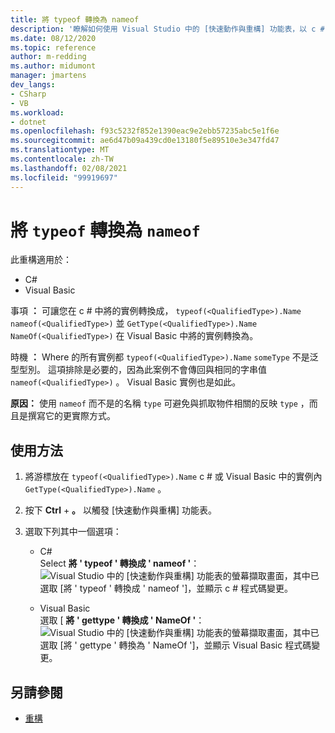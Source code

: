 ```yaml
---
title: 將 typeof 轉換為 nameof
description: '瞭解如何使用 Visual Studio 中的 [快速動作與重構] 功能表，以 c # 和 GetType 中的 nameof 將 typeof 轉換成 NameOf 的 Visual Basic。'
ms.date: 08/12/2020
ms.topic: reference
author: m-redding
ms.author: midumont
manager: jmartens
dev_langs:
- CSharp
- VB
ms.workload:
- dotnet
ms.openlocfilehash: f93c5232f852e1390eac9e2ebb57235abc5e1f6e
ms.sourcegitcommit: ae6d47b09a439cd0e13180f5e89510e3e347fd47
ms.translationtype: MT
ms.contentlocale: zh-TW
ms.lasthandoff: 02/08/2021
ms.locfileid: "99919697"
---
```

# <a name="convert-typeof-to-nameof"></a>將 `typeof` 轉換為 `nameof`

此重構適用於：

- C#
- Visual Basic

事項 **：** 可讓您在 c # 中將的實例轉換成， `typeof(<QualifiedType>).Name` `nameof(<QualifiedType>)` 並 `GetType(<QualifiedType>).Name` `NameOf(<QualifiedType>)` 在 Visual Basic 中將的實例轉換為。

時機 **：** Where 的所有實例都 `typeof(<QualifiedType>).Name` `someType` 不是泛型型別。 這項排除是必要的，因為此案例不會傳回與相同的字串值 `nameof(<QualifiedType>)` 。 Visual Basic 實例也是如此。

**原因：** 使用 `nameof` 而不是的名稱 `type` 可避免與抓取物件相關的反映 `type` ，而且是撰寫它的更實際方式。

## <a name="how-to"></a>使用方法

1. 將游標放在 `typeof(<QualifiedType>).Name` c # 或 Visual Basic 中的實例內 `GetType(<QualifiedType>).Name` 。

2. 按下 **Ctrl** + **。** 以觸發 [快速動作與重構] 功能表。

3. 選取下列其中一個選項：

    - C#
      <br>Select **將 ' typeof ' 轉換成 ' nameof '**： ![ Visual Studio 中的 [快速動作與重構] 功能表的螢幕擷取畫面，其中已選取 [將 ' typeof ' 轉換成 ' nameof ']，並顯示 c # 程式碼變更。](media/convert-type-of.PNG)

    - Visual Basic
      <br>選取 [ **將 ' gettype ' 轉換成 ' NameOf '**： ![ Visual Studio 中的 [快速動作與重構] 功能表的螢幕擷取畫面，其中已選取 [將 ' gettype ' 轉換為 ' NameOf ']，並顯示 Visual Basic 程式碼變更。](media/convert-get-type.PNG)

## <a name="see-also"></a>另請參閱

- [重構](../refactoring-in-visual-studio.md)
